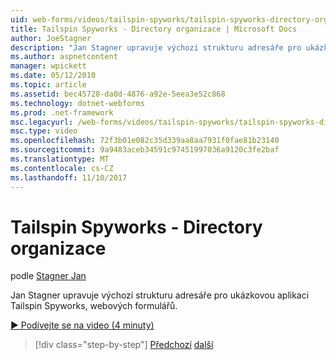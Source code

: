 ```yaml
---
uid: web-forms/videos/tailspin-spyworks/tailspin-spyworks-directory-organization
title: Tailspin Spyworks - Directory organizace | Microsoft Docs
author: JoeStagner
description: "Jan Stagner upravuje výchozí strukturu adresáře pro ukázkovou aplikaci Tailspin Spyworks, webových formulářů."
ms.author: aspnetcontent
manager: wpickett
ms.date: 05/12/2010
ms.topic: article
ms.assetid: bec45728-da0d-4876-a92e-5eea3e52c868
ms.technology: dotnet-webforms
ms.prod: .net-framework
msc.legacyurl: /web-forms/videos/tailspin-spyworks/tailspin-spyworks-directory-organization
msc.type: video
ms.openlocfilehash: 72f3b01e082c35d339aa8aa7931f0fae81b23140
ms.sourcegitcommit: 9a9483aceb34591c97451997036a9120c3fe2baf
ms.translationtype: MT
ms.contentlocale: cs-CZ
ms.lasthandoff: 11/10/2017
---
```

<a name="tailspin-spyworks---directory-organization"></a>Tailspin Spyworks - Directory organizace
====================
podle [Stagner Jan](https://github.com/JoeStagner)

Jan Stagner upravuje výchozí strukturu adresáře pro ukázkovou aplikaci Tailspin Spyworks, webových formulářů.

[&#9654; Podívejte se na video (4 minuty)](https://channel9.msdn.com/Blogs/ASP-NET-Site-Videos/tailspin-spyworks-directory-organization)

>[!div class="step-by-step"]
[Předchozí](tailspin-spyworks-intro-ui-and-edm.md)
[další](tailspin-spyworks-category-menu.md)
